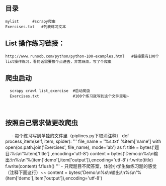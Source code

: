 ## 目录
	mylist 		#scrapy爬虫
	Exercises.txt	#列表练习文本

## List 操作练习链接：
	http://www.runoob.com/python/python-100-examples.html	#链接里有100个list操作练习，看的话需要挨个点进去，非常麻烦，写了个爬虫
      
## 爬虫启动
      scrapy crawl list_exercise  #启动爬虫
      Exercises.txt               #100个练习就写到这个文件里啦~ 
      
## 按照自己需求做更改爬虫
      - 每个练习写到单独的文件里（piplines.py下取消注释）
      	def process_item(self, item, spider):
	   '''
	   file_name = '%s.txt' %item['name']
	   with open(os.path.join('Exercises', file_name), mode='ab') as f:
	   	title = bytes('题目:%s\n'%item['title'] ,encoding='utf-8')
	   	content = bytes('Demo:\n%s\n输出:\n%s\n'%(item['demo'],item['output']),encoding='utf-8')
	   	f.write(title)
	   	f.write(content)
	   	f.flush()
	   '''
      - 只爬题目不爬答案，体验小学生做练习题的感觉（注释下面这行）~~ 
      	content = bytes('Demo:\n%s\n输出:\n%s\n'%(item['demo'],item['output']),encoding='utf-8')




